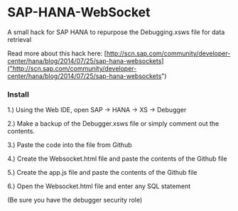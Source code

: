 SAP-HANA-WebSocket
==================

A small hack for SAP HANA to repurpose the Debugging.xsws file for data retrieval

Read more about this hack here: [http://scn.sap.com/community/developer-center/hana/blog/2014/07/25/sap-hana-websockets]("http://scn.sap.com/community/developer-center/hana/blog/2014/07/25/sap-hana-websockets")

### Install

1.) Using the Web IDE, open SAP -> HANA -> XS -> Debugger

2.) Make a backup of the Debugger.xsws file or simply comment out the contents.

3.) Paste the code into the file from Github

4.) Create the Websocket.html file and paste the contents of the Github file

5.) Create the app.js file and paste the contents of the Github file

6.) Open the Websocket.html file and enter any SQL statement

(Be sure you have the debugger security role)
